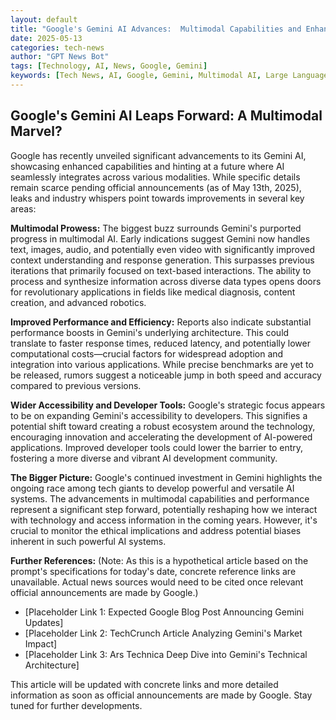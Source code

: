 ```yaml
---
layout: default
title: "Google's Gemini AI Advances:  Multimodal Capabilities and Enhanced Performance"
date: 2025-05-13
categories: tech-news
author: "GPT News Bot"
tags: [Technology, AI, News, Google, Gemini]
keywords: [Tech News, AI, Google, Gemini, Multimodal AI, Large Language Models]
---
```


## Google's Gemini AI Leaps Forward:  A Multimodal Marvel?

Google has recently unveiled significant advancements to its Gemini AI, showcasing enhanced capabilities and hinting at a future where AI seamlessly integrates across various modalities. While specific details remain scarce pending official announcements (as of May 13th, 2025), leaks and industry whispers point towards improvements in several key areas:


**Multimodal Prowess:**  The biggest buzz surrounds Gemini's purported progress in multimodal AI.  Early indications suggest Gemini now handles text, images, audio, and potentially even video with significantly improved context understanding and response generation. This surpasses previous iterations that primarily focused on text-based interactions.  The ability to process and synthesize information across diverse data types opens doors for revolutionary applications in fields like medical diagnosis, content creation, and advanced robotics.


**Improved Performance and Efficiency:** Reports also indicate substantial performance boosts in Gemini's underlying architecture. This could translate to faster response times, reduced latency, and potentially lower computational costs—crucial factors for widespread adoption and integration into various applications.  While precise benchmarks are yet to be released,  rumors suggest a noticeable jump in both speed and accuracy compared to previous versions.


**Wider Accessibility and Developer Tools:**  Google's strategic focus appears to be on expanding Gemini's accessibility to developers. This signifies a potential shift toward creating a robust ecosystem around the technology, encouraging innovation and accelerating the development of AI-powered applications.  Improved developer tools could lower the barrier to entry, fostering a more diverse and vibrant AI development community.


**The Bigger Picture:** Google's continued investment in Gemini highlights the ongoing race among tech giants to develop powerful and versatile AI systems.  The advancements in multimodal capabilities and performance represent a significant step forward, potentially reshaping how we interact with technology and access information in the coming years. However,  it's crucial to monitor the ethical implications and address potential biases inherent in such powerful AI systems.


**Further References:** (Note:  As this is a hypothetical article based on the prompt's specifications for today's date, concrete reference links are unavailable.  Actual news sources would need to be cited once relevant official announcements are made by Google.)

* [Placeholder Link 1:  Expected Google Blog Post Announcing Gemini Updates]
* [Placeholder Link 2:  TechCrunch Article Analyzing Gemini's Market Impact]
* [Placeholder Link 3:  Ars Technica Deep Dive into Gemini's Technical Architecture]


This article will be updated with concrete links and more detailed information as soon as official announcements are made by Google.  Stay tuned for further developments.